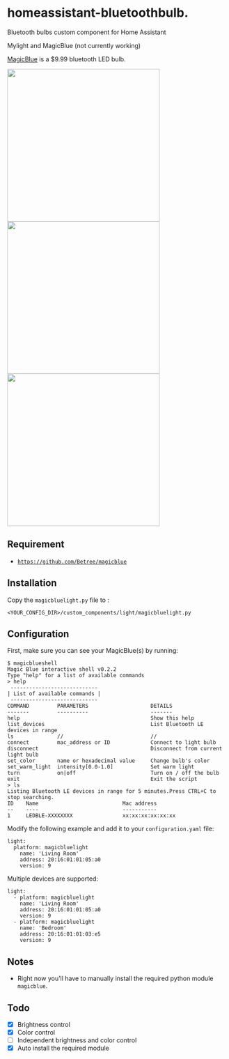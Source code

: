 # homeassistant-bluetoothbulb.
Bluetooth bulbs custom component for Home Assistant

Mylight and MagicBlue (not currently working)

[MagicBlue](http://www.gearbest.com/smart-light-bulb/pp_230349.html) is a $9.99 bluetooth LED bulb.

<img src="https://github.com/xiaohuim/homeassistant-magicblue/raw/master/img/magicblue.jpg" height="350" /><img src="https://github.com/xiaohuim/homeassistant-magicblue/raw/master/img/homeassistant.jpg" height="350" /><img src="https://github.com/xiaohuim/homeassistant-magicblue/raw/master/img/homekit.jpg" height="350" />

## Requirement

- [`https://github.com/Betree/magicblue`](https://github.com/Betree/magicblue)

## Installation
Copy the `magicbluelight.py` file to :
```
<YOUR_CONFIG_DIR>/custom_components/light/magicbluelight.py
```

## Configuration
First, make sure you can see your MagicBlue(s) by running:
```
$ magicblueshell
Magic Blue interactive shell v0.2.2
Type "help" for a list of available commands
> help
 ----------------------------
| List of available commands |
 ----------------------------
COMMAND         PARAMETERS                    DETAILS
-------         ----------                    -------
help                                          Show this help
list_devices                                  List Bluetooth LE devices in range
ls              //                            //
connect         mac_address or ID             Connect to light bulb
disconnect                                    Disconnect from current light bulb
set_color       name or hexadecimal value     Change bulb's color
set_warm_light  intensity[0.0-1.0]            Set warm light
turn            on|off                        Turn on / off the bulb
exit                                          Exit the script
> ls
Listing Bluetooth LE devices in range for 5 minutes.Press CTRL+C to stop searching.
ID    Name                           Mac address
--    ----                           -----------
1     LEDBLE-XXXXXXXX                xx:xx:xx:xx:xx:xx
```

Modify the following example and add it to your `configuration.yaml` file:
```
light:
  platform: magicbluelight
    name: 'Living Room'
    address: 20:16:01:01:05:a0
    version: 9
```
Multiple devices are supported:
```
light:
  - platform: magicbluelight
    name: 'Living Room'
    address: 20:16:01:01:05:a0
    version: 9
  - platform: magicbluelight
    name: 'Bedroom'
    address: 20:16:01:01:03:e5
    version: 9
```

## Notes
- Right now you'll have to manually install the required python module `magicblue`.

## Todo
- [x] Brightness control
- [x] Color control
- [ ] Independent brightness and color control
- [x] Auto install the required module
